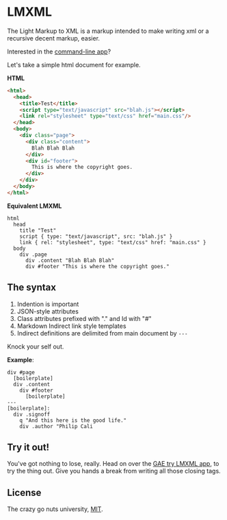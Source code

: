 # LMXML

The Light Markup to XML is a markup intended to make writing
xml or a recursive decent markup, easier.

Interested in the [command-line app](https://github.com/philcali/lmxml/tree/master/app)?

Let's take a simple html document for example.

__HTML__

```html
<html>
  <head>
    <title>Test</title>
    <script type="text/javascript" src="blah.js"></script>
    <link rel="stylesheet" type="text/css" href="main.css"/>
  </head>
  <body>
    <div class="page">
      <div class="content">
        Blah Blah Blah
      </div>
      <div id="footer">
        This is where the copyright goes.
      </div>
    </div>
  </body>
</html>
```

__Equivalent LMXML__

```
html
  head
    title "Test"
    script { type: "text/javascript", src: "blah.js" }
    link { rel: "stylesheet", type: "text/css" href: "main.css" }
  body
    div .page
      div .content "Blah Blah Blah"
      div #footer "This is where the copyright goes."
```

## The syntax

1. Indention is important
2. JSON-style attributes
3. Class attributes prefixed with "." and Id with "#"
4. Markdown Indirect link style templates
5. Indirect definitions are delimited from main document by `---`

Knock your self out.

__Example__:

```
div #page
  [boilerplate]
  div .content
    div #footer
      [boilerplate]
---
[boilerplate]:
  div .signoff
    q "And this here is the good life."
    div .author "Philip Cali
```

## Try it out!

You've got nothing to lose, really. Head on over the [GAE try LMXML app][try-lmxml],
to try the thing out. Give you hands a break from writing all those closing
tags.

## License

The crazy go nuts university, [MIT].

[MIT]: https://github.com/philcali/lmxml/blob/master/LICENSE
[try-lmxml]: http://try-lmxml.appspot.com/
